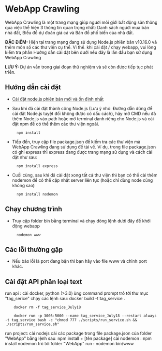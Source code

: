 # WebApp Crawling

WebApp Crawling là một trang mạng giúp người môi giới bất động sản thông qua việc thể hiện 3 thông tin quan trọng nhất: Danh sách người mua bán nhà đất, Biểu đồ dự đoán giá cả và Bản đồ phổ biến của nhà đất.

**ĐẶC ĐiỂM:** Hiện tại trang mạng đang sử dụng Node.js phiên bản v10.16.0 và thêm môn số các thư viện cụ thể. Vì thế. khi cài đặt / chạy webapp, vui lòng kiểm tra phần Hướng dẫn cài đặt bên dưới nếu đây là lần đầu bạn sử dụng WebApp Crawling

**LƯU Ý:** Dự án vẫn trong giai đoạn thử nghiệm và sẽ còn được tiếp tục phát triển.

## Hướng dẫn cài đặt

- [Cài đặt node.js phiên bản mới và ổn định nhất](https://nodejs.org/en/)
- Sau khi đã cài đặt thành công Node.js (Lưu ý nhỏ: Đường dẫn dùng để cài đặt Node.js tuyệt đối không được có dấu cách), hãy mở CMD nếu đã thêm Node.js vào path hoặc mở terminal dành riêng cho Node.js và cài đặt npm để có thể thêm các thư viện ngoài.

        npm install

- Tiếp đến, truy cập file package.json để kiểm tra các thư viện mà WebApp Crawling đang sử dụng để tải về. Ví dụ, trong file package.json có ghi express thì express đang được trang mạng sử dụng và cách cài đặt như sau:

        npm install express

- Cuối cùng, sau khi đã cài đặt xong tất cả thư viện thì bạn có thể cài thêm nodemon để có thể cập nhật server liên tục (hoặc chỉ dùng node cũng không sao)

        npm install nodemon

## Chạy chương trình

- Truy cập folder bin bằng terminal và chạy dòng lệnh dưới đây để khởi động webapp

        nodemon www


## Các lỗi thường gặp

- Nếu báo lỗi là port đang bận thì bạn hãy vào file www và chỉnh port khác.

## Cài đặt API phân loại text

run api :
	cài docker, python (>3.0)
	ùng command prompt trỏ tới thư mục "tag_serice" chạy các lệnh sau:
		docker build -t tag_service .

		docker rm -f tag_service_July18

		docker run -p 3005:5000 --name tag_service_July18 --restart always -t tag_service bash -c "chmod 777 ./scripts/run_service.sh && ./scripts/run_service.sh"

run project:
		cài nodejs
		cài các package trong file package.json của folder "WebApp" bằng lệnh sau:
			npm install + [tên package]
		cài nodemon : npm install nodemon
		trỏ tới folder "WebApp" run : nodemon bin/www
